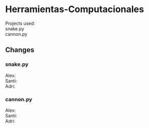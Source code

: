 # Herramientas-Computacionales

Projects used: <br />
snake.py <br />
cannon.py <br />

## Changes

### snake.py
Alex: <br />
Santi: <br />
Adri: <br />

### cannon.py
Alex: <br />
Santi: <br />
Adri: <br />